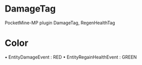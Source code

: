 # DamageTag
PocketMine-MP plugin DamageTag, RegenHealthTag

# Color
• EntityDamageEvent : RED
• EntityRegainHealthEvent : GREEN
